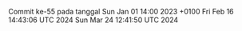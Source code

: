 Commit ke-55 pada tanggal Sun Jan 01 14:00 2023 +0100
Fri Feb 16 14:43:06 UTC 2024
Sun Mar 24 12:41:50 UTC 2024
